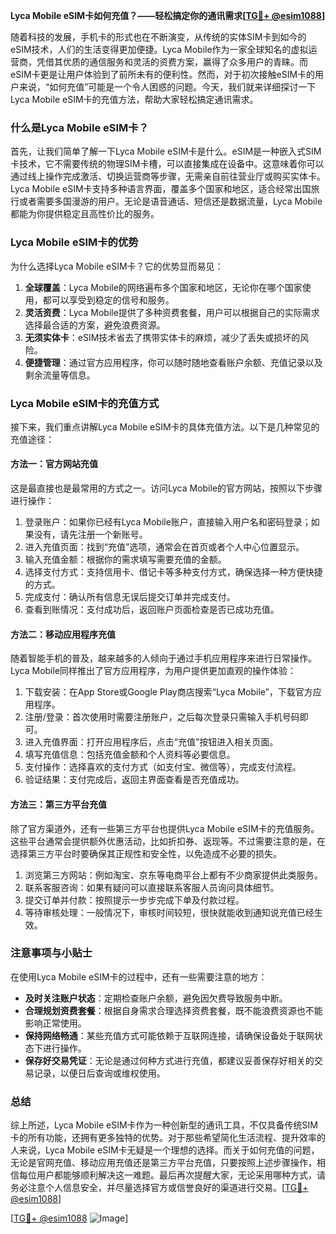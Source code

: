 **Lyca Mobile eSIM卡如何充值？——轻松搞定你的通讯需求[[TG💪+ @esim1088](https://t.me/s/esim1088)]**

随着科技的发展，手机卡的形式也在不断演变，从传统的实体SIM卡到如今的eSIM技术，人们的生活变得更加便捷。Lyca Mobile作为一家全球知名的虚拟运营商，凭借其优质的通信服务和灵活的资费方案，赢得了众多用户的青睐。而eSIM卡更是让用户体验到了前所未有的便利性。然而，对于初次接触eSIM卡的用户来说，“如何充值”可能是一个令人困惑的问题。今天，我们就来详细探讨一下Lyca Mobile eSIM卡的充值方法，帮助大家轻松搞定通讯需求。

### 什么是Lyca Mobile eSIM卡？

首先，让我们简单了解一下Lyca Mobile eSIM卡是什么。eSIM是一种嵌入式SIM卡技术，它不需要传统的物理SIM卡槽，可以直接集成在设备中。这意味着你可以通过线上操作完成激活、切换运营商等步骤，无需亲自前往营业厅或购买实体卡。Lyca Mobile eSIM卡支持多种语言界面，覆盖多个国家和地区，适合经常出国旅行或者需要多国漫游的用户。无论是语音通话、短信还是数据流量，Lyca Mobile都能为你提供稳定且高性价比的服务。

### Lyca Mobile eSIM卡的优势

为什么选择Lyca Mobile eSIM卡？它的优势显而易见：

1. **全球覆盖**：Lyca Mobile的网络遍布多个国家和地区，无论你在哪个国家使用，都可以享受到稳定的信号和服务。
2. **灵活资费**：Lyca Mobile提供了多种资费套餐，用户可以根据自己的实际需求选择最合适的方案，避免浪费资源。
3. **无须实体卡**：eSIM技术省去了携带实体卡的麻烦，减少了丢失或损坏的风险。
4. **便捷管理**：通过官方应用程序，你可以随时随地查看账户余额、充值记录以及剩余流量等信息。

### Lyca Mobile eSIM卡的充值方式

接下来，我们重点讲解Lyca Mobile eSIM卡的具体充值方法。以下是几种常见的充值途径：

#### 方法一：官方网站充值

这是最直接也是最常用的方式之一。访问Lyca Mobile的官方网站，按照以下步骤进行操作：

1. 登录账户：如果你已经有Lyca Mobile账户，直接输入用户名和密码登录；如果没有，请先注册一个新账号。
2. 进入充值页面：找到“充值”选项，通常会在首页或者个人中心位置显示。
3. 输入充值金额：根据你的需求填写需要充值的金额。
4. 选择支付方式：支持信用卡、借记卡等多种支付方式，确保选择一种方便快捷的方式。
5. 完成支付：确认所有信息无误后提交订单并完成支付。
6. 查看到账情况：支付成功后，返回账户页面检查是否已成功充值。

#### 方法二：移动应用程序充值

随着智能手机的普及，越来越多的人倾向于通过手机应用程序来进行日常操作。Lyca Mobile同样推出了官方应用程序，为用户提供更加直观的操作体验：

1. 下载安装：在App Store或Google Play商店搜索“Lyca Mobile”，下载官方应用程序。
2. 注册/登录：首次使用时需要注册账户，之后每次登录只需输入手机号码即可。
3. 进入充值界面：打开应用程序后，点击“充值”按钮进入相关页面。
4. 填写充值信息：包括充值金额和个人资料等必要信息。
5. 支付操作：选择喜欢的支付方式（如支付宝、微信等），完成支付流程。
6. 验证结果：支付完成后，返回主界面查看是否充值成功。

#### 方法三：第三方平台充值

除了官方渠道外，还有一些第三方平台也提供Lyca Mobile eSIM卡的充值服务。这些平台通常会提供额外优惠活动，比如折扣券、返现等。不过需要注意的是，在选择第三方平台时要确保其正规性和安全性，以免造成不必要的损失。

1. 浏览第三方网站：例如淘宝、京东等电商平台上都有不少商家提供此类服务。
2. 联系客服咨询：如果有疑问可以直接联系客服人员询问具体细节。
3. 提交订单并付款：按照提示一步步完成下单及付款过程。
4. 等待审核处理：一般情况下，审核时间较短，很快就能收到通知说充值已经生效。

### 注意事项与小贴士

在使用Lyca Mobile eSIM卡的过程中，还有一些需要注意的地方：

- **及时关注账户状态**：定期检查账户余额，避免因欠费导致服务中断。
- **合理规划资费套餐**：根据自身需求合理选择资费套餐，既不能浪费资源也不能影响正常使用。
- **保持网络畅通**：某些充值方式可能依赖于互联网连接，请确保设备处于联网状态下进行操作。
- **保存好交易凭证**：无论是通过何种方式进行充值，都建议妥善保存好相关的交易记录，以便日后查询或维权使用。

### 总结

综上所述，Lyca Mobile eSIM卡作为一种创新型的通讯工具，不仅具备传统SIM卡的所有功能，还拥有更多独特的优势。对于那些希望简化生活流程、提升效率的人来说，Lyca Mobile eSIM卡无疑是一个理想的选择。而关于如何充值的问题，无论是官网充值、移动应用充值还是第三方平台充值，只要按照上述步骤操作，相信每位用户都能够顺利解决这一难题。最后再次提醒大家，无论采用哪种方式，请务必注意个人信息安全，并尽量选择官方或信誉良好的渠道进行交易。[[TG💪+ @esim1088](https://t.me/s/esim1088)] 

[[TG💪+ @esim1088](https://t.me/s/esim1088) ![Image](https://i.postimg.cc/4NQfJmqS/Snipaste-2025-05-13-00-14-12.png)]